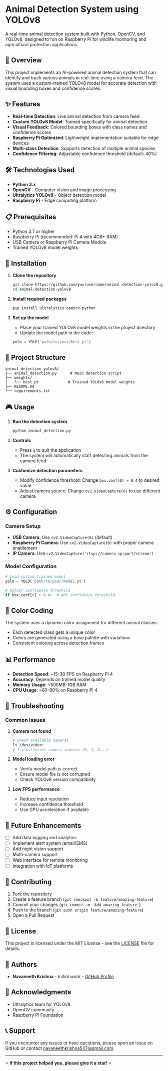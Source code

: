 # Animal Detection System using YOLOv8

A real-time animal detection system built with Python, OpenCV, and YOLOv8, designed to run on Raspberry Pi for wildlife monitoring and agricultural protection applications.

## 🎯 Overview

This project implements an AI-powered animal detection system that can identify and track various animals in real-time using a camera feed. The system uses a custom-trained YOLOv8 model for accurate detection with visual bounding boxes and confidence scores.

## ✨ Features

- **Real-time Detection**: Live animal detection from camera feed
- **Custom YOLOv8 Model**: Trained specifically for animal detection
- **Visual Feedback**: Colored bounding boxes with class names and confidence scores
- **Raspberry Pi Optimized**: Lightweight implementation suitable for edge devices
- **Multi-class Detection**: Supports detection of multiple animal species
- **Confidence Filtering**: Adjustable confidence threshold (default: 40%)

## 🛠️ Technologies Used

- **Python 3.x**
- **OpenCV** - Computer vision and image processing
- **Ultralytics YOLOv8** - Object detection model
- **Raspberry Pi** - Edge computing platform

## 📋 Prerequisites

- Python 3.7 or higher
- Raspberry Pi (recommended: Pi 4 with 4GB+ RAM)
- USB Camera or Raspberry Pi Camera Module
- Trained YOLOv8 model weights

## 🚀 Installation

1. **Clone the repository**
   ```bash
   git clone https://github.com/yourusername/animal-detection-yolov8.git
   cd animal-detection-yolov8
   ```

2. **Install required packages**
   ```bash
   pip install ultralytics opencv-python
   ```

3. **Set up the model**
   - Place your trained YOLOv8 model weights in the project directory
   - Update the model path in the code:
   ```python
   yolo = YOLO('path/to/your/best.pt')
   ```

## 📁 Project Structure

```
animal-detection-yolov8/
├── animal_detection.py      # Main detection script
├── weights/
│   └── best.pt             # Trained YOLOv8 model weights
├── README.md
└── requirements.txt
```

## 🎮 Usage

1. **Run the detection system**
   ```bash
   python animal_detection.py
   ```

2. **Controls**
   - Press `q` to quit the application
   - The system will automatically start detecting animals from the camera feed

3. **Customize detection parameters**
   - Modify confidence threshold: Change `box.conf[0] > 0.4` to desired value
   - Adjust camera source: Change `cv2.VideoCapture(0)` to use different camera

## ⚙️ Configuration

### Camera Setup
- **USB Camera**: Use `cv2.VideoCapture(0)` (default)
- **Raspberry Pi Camera**: Use `cv2.VideoCapture(0)` with proper camera enablement
- **IP Camera**: Use `cv2.VideoCapture('rtsp://camera_ip:port/stream')`

### Model Configuration
```python
# Load custom trained model
yolo = YOLO('path/to/your/model.pt')

# Adjust confidence threshold
if box.conf[0] > 0.4:  # 40% confidence threshold
```

## 🎨 Color Coding

The system uses a dynamic color assignment for different animal classes:
- Each detected class gets a unique color
- Colors are generated using a base palette with variations
- Consistent coloring across detection frames

## 📊 Performance

- **Detection Speed**: ~15-30 FPS on Raspberry Pi 4
- **Accuracy**: Depends on trained model quality
- **Memory Usage**: ~500MB-1GB RAM
- **CPU Usage**: ~60-80% on Raspberry Pi 4

## 🔧 Troubleshooting

### Common Issues

1. **Camera not found**
   ```bash
   # Check available cameras
   ls /dev/video*
   # Try different camera indices (0, 1, 2...)
   ```

2. **Model loading error**
   - Verify model path is correct
   - Ensure model file is not corrupted
   - Check YOLOv8 version compatibility

3. **Low FPS performance**
   - Reduce input resolution
   - Increase confidence threshold
   - Use GPU acceleration if available

## 🚀 Future Enhancements

- [ ] Add data logging and analytics
- [ ] Implement alert system (email/SMS)
- [ ] Add night vision support
- [ ] Multi-camera support
- [ ] Web interface for remote monitoring
- [ ] Integration with IoT platforms

## 🤝 Contributing

1. Fork the repository
2. Create a feature branch (`git checkout -b feature/amazing-feature`)
3. Commit your changes (`git commit -m 'Add amazing feature'`)
4. Push to the branch (`git push origin feature/amazing-feature`)
5. Open a Pull Request

## 📄 License

This project is licensed under the MIT License - see the [LICENSE](LICENSE) file for details.

## 👥 Authors

- **Navaneeth Krishna** - *Initial work* - [GitHub Profile](https://github.com/yourusername)

## 🙏 Acknowledgments

- Ultralytics team for YOLOv8
- OpenCV community
- Raspberry Pi Foundation

## 📞 Support

If you encounter any issues or have questions, please open an issue on GitHub or contact [navaneethkrishna547@gmail.com](mailto:navaneethkrishna547@gmail.com).

---

⭐ **If this project helped you, please give it a star!** ⭐
